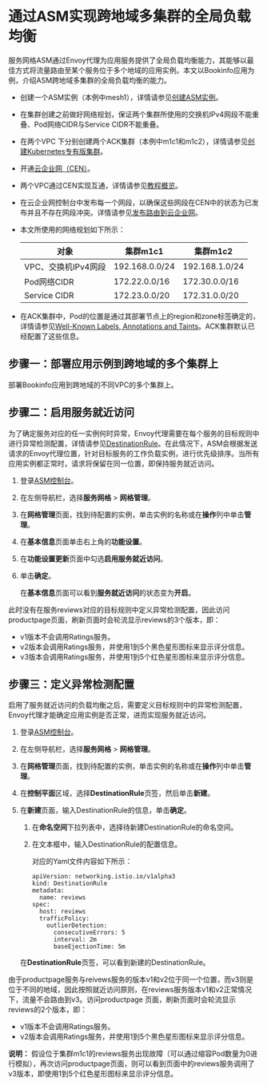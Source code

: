 # 通过ASM实现跨地域多集群的全局负载均衡

服务网格ASM通过Envoy代理为应用服务提供了全局负载均衡能力，其能够以最佳方式将流量路由至某个服务位于多个地域的应用实例。本文以Bookinfo应用为例，介绍ASM跨地域多集群的全局负载均衡的能力。

-   创建一个ASM实例（本例中mesh1），详情请参见[创建ASM实例]()。
-   在集群创建之前做好网络规划，保证两个集群所使用的交换机IPv4网段不能重叠、Pod网络CIDR与Service CIDR不能重叠。
-   在两个VPC 下分别创建两个ACK集群（本例中m1c1和m1c2），详情请参见[创建Kubernetes专有版集群](/intl.zh-CN/Kubernetes集群用户指南/集群管理/创建集群/创建Kubernetes专有版集群.md)。
-   开通[云企业网（CEN）](https://cen.console.aliyun.com/)。
-   两个VPC通过CEN实现互通，详情请参见[教程概览]()。
-   在云企业网控制台中发布每一个网段，以确保这些网段在CEN中的状态为已发布并且不存在网段冲突。详情请参见[发布路由到云企业网]()。

-   本文所使用的网络规划如下所示：

    |对象|集群m1c1|集群m1c2|
    |--|------|------|
    |VPC、交换机IPv4网段|192.168.0.0/24|192.168.1.0/24|
    |Pod网络CIDR|172.22.0.0/16|172.30.0.0/16|
    |Service CIDR|172.23.0.0/20|172.31.0.0/20|

-   在ACK集群中，Pod的位置是通过其部署节点上的region和zone标签确定的，详情请参见[Well-Known Labels, Annotations and Taints](https://kubernetes.io/docs/reference/kubernetes-api/labels-annotations-taints/#failure-domainbetakubernetesioregion)。ACK集群默认已经配置了这些信息。

## 步骤一：部署应用示例到跨地域的多个集群上

部署Bookinfo应用到跨地域的不同VPC的多个集群上。

## 步骤二：启用服务就近访问

为了确定服务对应的任一实例何时异常，Envoy代理需要在每个服务的目标规则中进行异常检测配置，详情请参见[DestinationRule](https://istio.io/docs/reference/config/networking/destination-rule/#OutlierDetection)。在此情况下，ASM会根据发送请求的Envoy代理位置，针对目标服务的工作负载实例，进行优先级排序。当所有应用实例都正常时，请求将保留在同一位置，即保持服务就近访问。

1.  登录[ASM控制台](https://servicemesh.console.aliyun.com)。

2.  在左侧导航栏，选择**服务网格** \> **网格管理**。

3.  在**网格管理**页面，找到待配置的实例，单击实例的名称或在**操作**列中单击**管理**。

4.  在**基本信息**页面单击右上角的**功能设置**。

5.  在**功能设置更新**页面中勾选**启用服务就近访问**。

6.  单击**确定**。

    在**基本信息**页面可以看到**服务就近访问**的状态变为**开启**。


此时没有在服务reviews对应的目标规则中定义异常检测配置，因此访问productpage页面，刷新页面时会轮流显示reviews的3个版本，即：

-   v1版本不会调用Ratings服务。
-   v2版本会调用Ratings服务，并使用1到5个黑色星形图标来显示评分信息。
-   v3版本会调用Ratings服务，并使用1到5个红色星形图标来显示评分信息。

## 步骤三：定义异常检测配置

启用了服务就近访问的负载均衡之后，需要定义目标规则中的异常检测配置，Envoy代理才能确定应用实例是否正常，进而实现服务就近访问。

1.  登录[ASM控制台](https://servicemesh.console.aliyun.com)。

2.  在左侧导航栏，选择**服务网格** \> **网格管理**。

3.  在**网格管理**页面，找到待配置的实例，单击实例的名称或在**操作**列中单击**管理**。

4.  在**控制平面**区域，选择**DestinationRule**页签，然后单击**新建**。

5.  在**新建**页面，输入DestinationRule的信息，单击**确定**。

    1.  在**命名空间**下拉列表中，选择待新建DestinationRule的命名空间。

    2.  在文本框中，输入DestinationRule的配置信息。

        对应的Yaml文件内容如下所示：

        ```
        apiVersion: networking.istio.io/v1alpha3
        kind: DestinationRule
        metadata:
          name: reviews
        spec:
          host: reviews
          trafficPolicy:
            outlierDetection:
              consecutiveErrors: 5
              interval: 2m
              baseEjectionTime: 5m
        ```

    在**DestinationRule**页签，可以看到新建的DestinationRule。


由于productpage服务与reivews服务的版本v1和v2位于同一个位置，而v3则是位于不同的地域，因此按照就近访问原则，在reviews服务版本v1和v2正常情况下，流量不会路由到v3。访问productpage 页面，刷新页面时会轮流显示reviews的2个版本，即：

-   v1版本不会调用Ratings服务。
-   v2版本会调用Ratings服务，并使用1到5个黑色星形图标来显示评分信息。

**说明：** 假设位于集群m1c1的reviews服务出现故障（可以通过缩容Pod数量为0进行模拟），再次访问productpage页面，则可以看到页面中的reviews服务调用了v3版本，即使用1到5个红色星形图标来显示评分信息。


